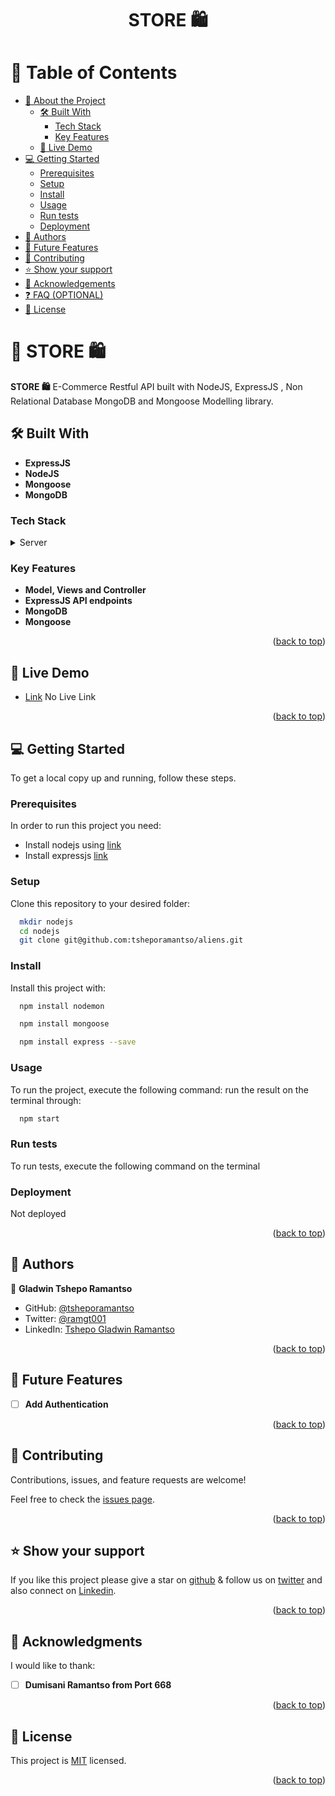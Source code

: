 <a name="readme-top"></a>

<div align="center">

  <h1><b> STORE 🛍️</b></h1>
</div>

<!-- TABLE OF CONTENTS -->

# 📗 Table of Contents

- [📖 About the Project](#about-project)
  - [🛠 Built With](#built-with)
    - [Tech Stack](#tech-stack)
    - [Key Features](#key-features)
  - [🚀 Live Demo](#live-demo)
- [💻 Getting Started](#getting-started)
  - [Prerequisites](#prerequisites)
  - [Setup](#setup)
  - [Install](#install)
  - [Usage](#usage)
  - [Run tests](#run-tests)
  - [Deployment](#deployment)
- [👥 Authors](#authors)
- [🔭 Future Features](#future-features)
- [🤝 Contributing](#contributing)
- [⭐️ Show your support](#support)
- [🙏 Acknowledgements](#acknowledgements)
- [❓ FAQ (OPTIONAL)](#faq)
- [📝 License](#license)

<!-- PROJECT DESCRIPTION -->

# 📖 STORE 🛍️<a name="about-project"></a>

**STORE 🛍️** E-Commerce Restful API built with NodeJS, ExpressJS , Non Relational Database MongoDB and Mongoose Modelling library.

## 🛠 Built With <a name="built-with"></a>

- **ExpressJS**
- **NodeJS**
- **Mongoose**
- **MongoDB**

### Tech Stack <a name="tech-stack"></a>

<details>
  <summary>Server</summary>
  <ul>
    <li><a href="https://nodejs.org/en">NodeJS</a></li>
  </ul>
  <ul>
    <li><a href="https://expressjs.com/">ExpressJS</a></li>
  </ul>
  <ul>
    <li><a href="https://www.mongodb.com/">MongoDB</a></li>
  </ul>
  <ul>
    <li><a href="https://mongoosejs.com/">Mongoose</a></li>
  </ul>
</details>

<!-- Features -->

### Key Features <a name="key-features"></a>

- **Model, Views and Controller**
- **ExpressJS API endpoints**
- **MongoDB**
- **Mongoose**

<p align="right">(<a href="#readme-top">back to top</a>)</p>

<!-- LIVE DEMO -->

## 🚀 Live Demo <a name="live-demo"></a>

- [Link]() No Live Link

<p align="right">(<a href="#readme-top">back to top</a>)</p>

<!-- GETTING STARTED -->

## 💻 Getting Started <a name="getting-started"></a>

To get a local copy up and running, follow these steps.

### Prerequisites

In order to run this project you need:

- Install nodejs using [link](https://nodejs.org/en/download/prebuilt-installer)
- Install expressjs [link](https://expressjs.com/)

### Setup

Clone this repository to your desired folder:

```sh
  mkdir nodejs
  cd nodejs
  git clone git@github.com:tsheporamantso/aliens.git
```

### Install

Install this project with:

```sh
  npm install nodemon
```

```sh
  npm install mongoose
```

```sh
  npm install express --save
```

### Usage

To run the project, execute the following command:
run the result on the terminal through:

```sh
  npm start
```

### Run tests

To run tests, execute the following command on the terminal

<!-- ```sh
  bundle exec rspec
``` -->

### Deployment

Not deployed

<p align="right">(<a href="#readme-top">back to top</a>)</p>

<!-- AUTHORS -->

## 👥 Authors <a name="authors"></a>

👤 **Gladwin Tshepo Ramantso**

- GitHub: [@tsheporamantso](https://github.com/tsheporamantso)
- Twitter: [@ramgt001](https://twitter.com/ramgt001)
- LinkedIn: [Tshepo Gladwin Ramantso](https://www.linkedin.com/in/tshepo-ramantso-b6a35433/)

<p align="right">(<a href="#readme-top">back to top</a>)</p>

<!-- FUTURE FEATURES -->

## 🔭 Future Features <a name="future-features"></a>

- [ ] **Add Authentication**

<p align="right">(<a href="#readme-top">back to top</a>)</p>

<!-- CONTRIBUTING -->

## 🤝 Contributing <a name="contributing"></a>

Contributions, issues, and feature requests are welcome!

Feel free to check the [issues page](https://github.com/tsheporamantso/store-api/issues).

<p align="right">(<a href="#readme-top">back to top</a>)</p>

<!-- SUPPORT -->

## ⭐️ Show your support <a name="support"></a>

If you like this project please give a star on [github](https://github.com/tsheporamantso) & follow us on [twitter](https://twitter.com/ramgt001) and also connect on [Linkedin](https://www.linkedin.com/in/tshepo-ramantso-b6a35433/).

<p align="right">(<a href="#readme-top">back to top</a>)</p>

<!-- ACKNOWLEDGEMENTS -->

## 🙏 Acknowledgments <a name="acknowledgements"></a>

I would like to thank:

- [ ] **Dumisani Ramantso from Port 668**

<p align="right">(<a href="#readme-top">back to top</a>)</p>

<!-- LICENSE -->

## 📝 License <a name="license"></a>

This project is [MIT](https://github.com/tsheporamantso/store-api/blob/dda76280353e0c0a89a86f5581cefa3c5e037f14/LICENSE) licensed.

<p align="right">(<a href="#readme-top">back to top</a>)</p>
